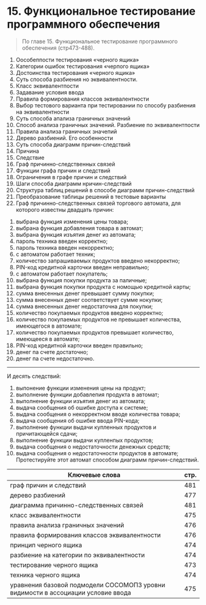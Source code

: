 # 15. Функциональное тестирование программного обеспечения
> По главе 15. Функциональное тестирование программного обеспечения (стр473-488).

1. Оособеппости тестирования «черного ящика»
2. Категории ошибок тестирования «черпого ящика»
3. Достоинства тестирования «черного ящика»
4. Суть способа разбиения но эквивалентности.
5. Класс эквивалентпости
6. Задавание условия ввода
7. Правила формирования классов эквивалентности
8. Выбор тестового варианта при тестировании по способу разбиения на эквивалентности
9. Суть способа апализа граничных значений
10. Способ анализа граничных значений. Разбиение по эквивалентпости
11. Правила анализа граничных значепий
12. Дерево разбиений. Его особенности
13. Суть способа диаграмм причин-следствий
14. Причина
15. Следствие
16. Граф причинно-следственных связей
17. Функции графа причин и следствий
18. Ограничения в графе причин и следствий
19. Шаги способа диаграмм нричин-следствий
20. Структура таблиц решений в способе диаграмм причин-следствий
21. Преобразование таблицы решений в тестовые варианты
22. Граф причинно-следственных связей торгового автомата, для которого известны двадцать причин:
1) выбрана функция изменения цены товара;
2) выбрана функция добавления товара в автомат;
3) выбрана функция изъятия денег из автомата;
4) пароль техника введен корректно;
5) пароль техника введен некорректно;
6) с автоматом работает техник;
7) количество запрашиваемых продуктов введено некорректно;
8) PIN-код кредитной карточки введен неправильно;
9) с автоматом работает покупатель;
10) выбрана функция покупки продукта за паличные;
11) выбрана функция покупки продукта с номощью кредитной карты;
12) сумма внесенных денег превышает сумму покупки;
13) сумма внесенных денег соответствует сумме нокупки;
14) сумма внесенных денег недостаточна для покупки;
15) количество покупаемых продуктов введено корректно;
16) количество покупаемых продуктов не превышает количества, имеющегося в автомате;
17) количество покупаемых продуктов превышает количество, имеющееся в автомате;
18) PIN-код кредитной карточки введен правильно;
19) денег па счете достаточно;
20) денег па счете недостаточно. 
---
И десять следствий:
1. выпонение функции изменения цены на продукт;
2. выполнение функции добавлепия продукта в автомат;
3. выполнение функции изъятия денег из автомата;
4. выдача сообщения об ошибке доступа к системе;
5. выдача сообщения о некорректном вводе количества товара;
6. выдача сообщения об ошибке ввода PIN-кода;
7. выполнение функции выдачи купленных продуктов и причитающейся сдачи;
8. выполнение функции выдачи купленпых продуктов;
9. выдача сообщения о недостаточности денежных средств; 
10. выдача сообщения о недостаточности продуктов в автомате; Протестируйте этот автомат способом диаграмм причин-следствий.

Ключевые слова | стр.
-----|-----
граф причин и следствий	|							481
дерево разбиений	|									477
диаграмма	причинно-следственных связей	|				481
класс 	эквивалентности |								475
правила	анализа граничных значений	|					476
правила	формирования классов эквивалентности | 			476
принцип	черного ящика | 								474
разбиение на категории	по эквивалентности |					474
тестирование 	черного ящика |							473
техника черного ящика | 								474
уравнения базовой подмодели СОСОМОПЗ уровни видимости в ассоциации	условие ввода |									475

